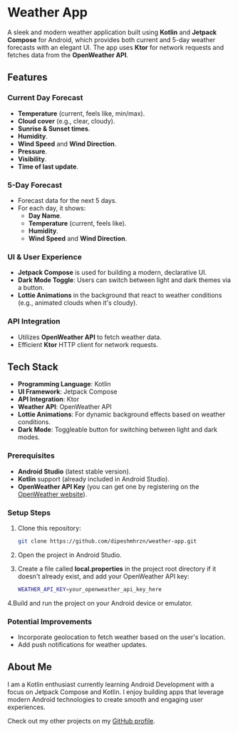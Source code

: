 # Weather App

A sleek and modern weather application built using **Kotlin** and **Jetpack Compose** for Android, which provides both current and 5-day weather forecasts with an elegant UI. The app uses **Ktor** for network requests and fetches data from the **OpenWeather API**.

## Features

### Current Day Forecast
- **Temperature** (current, feels like, min/max).
- **Cloud cover** (e.g., clear, cloudy).
- **Sunrise & Sunset times**.
- **Humidity**.
- **Wind Speed** and **Wind Direction**.
- **Pressure**.
- **Visibility**.
- **Time of last update**.

### 5-Day Forecast
- Forecast data for the next 5 days.
- For each day, it shows:
    - **Day Name**.
    - **Temperature** (current, feels like).
    - **Humidity**.
    - **Wind Speed** and **Wind Direction**.

### UI & User Experience
- **Jetpack Compose** is used for building a modern, declarative UI.
- **Dark Mode Toggle**: Users can switch between light and dark themes via a button.
- **Lottie Animations** in the background that react to weather conditions (e.g., animated clouds when it's cloudy).

### API Integration
- Utilizes **OpenWeather API** to fetch weather data.
- Efficient **Ktor** HTTP client for network requests.

## Tech Stack

- **Programming Language**: Kotlin
- **UI Framework**: Jetpack Compose
- **API Integration**: Ktor
- **Weather API**: OpenWeather API
- **Lottie Animations**: For dynamic background effects based on weather conditions.
- **Dark Mode**: Toggleable button for switching between light and dark modes.


### Prerequisites

- **Android Studio** (latest stable version).
- **Kotlin** support (already included in Android Studio).
- **OpenWeather API Key** (you can get one by registering on the [OpenWeather website](https://openweathermap.org/api)).

### Setup Steps

1. Clone this repository:

   ```bash
   git clone https://github.com/dipeshmhrzn/weather-app.git

2. Open the project in Android Studio.
3. Create a file called **local.properties** in the project root directory if it doesn't already exist, and add your OpenWeather API key:

   ```bash
   WEATHER_API_KEY=your_openweather_api_key_here

4.Build and run the project on your Android device or emulator.

### Potential Improvements

- Incorporate geolocation to fetch weather based on the user's location.
- Add push notifications for weather updates.

## About Me

I am a Kotlin enthusiast currently learning Android Development with a focus on Jetpack Compose and Kotlin. I enjoy building apps that leverage modern Android technologies to create smooth and engaging user experiences.

Check out my other projects on my [GitHub profile](https://github.com/dipeshmhrzn).
